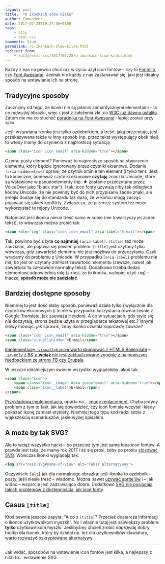 ```yaml
---
layout: post
title:  "O ikonkach słów kilka"
author: Comandeer
date: 2017-02-28T19:27:00+0100
tags: 
    - a11y
    - html-css
comments: true
permalink: /o-ikonkach-slow-kilka.html
redirect_from:
    - /a11y/html-css/2017/02/28/o-ikonkach-slow-kilka.html
---
```


Każdy z nas na pewno choć raz w życiu użył icon fontów – czy to [Fontello](http://fontello.com/), czy [Font Awesome](http://fontawesome.io/). Jednak nie każdy z nas zastanawiał się, jaki jest idealny sposób na wstawianie ich na stronę.

## Tradycyjne sposoby

Zacznijmy od tego, że ikonki nie są jakimiś semantycznymi elementami – to _co najwyżej_ obrazki, więc `i` jest z założenia złe, co [W3C już dawno ustaliło](https://github.com/w3c/html/issues/732). Zatem nie ma co słuchać [poradnika na Font Awesome](http://fontawesome.io/examples/) i lepiej zostać przy `span`

Jeśli wstawiana ikonka jest tylko ozdobnikiem, a treść, jaką prezentuje, jest przekazywana także w inny sposób (np. przez tekst występujący obok niej), to wtedy mamy do czynienia z najprostszą sytuacją:

```html
<span class="icon icon_email" aria-hidden="true"></span>
```

Czemu pusty element? Ponieważ to najprostszy sposób na stworzenie elementu, który będzie ignorowany przez czytniki ekranowe. Dodanie `[aria-hidden=true]` sprawi, że czytnik ominie ten element (i tylko ten). Jest to konieczne, ponieważ czytniki ekranowe **czytają** znaczki Unicode, które są wstawione w pseudoelementy (np. ★ zostanie przeczytane przez VoiceOver jako "black star"). I tak, icon fonty używają niby tak odległych kodów Unicode, że nie powinny być do nich przypisane żadne znaki, ale emojis dodaje się do standardu tak dużo, że w końcu mogą zacząć pojawiać się jakieś konflikty. Zwłaszcza, że przecież system też może wykorzystać te rejony Unicode.

Natomiast jeśli ikonka niesie treść sama w sobie (nie towarzyszy jej żaden tekst), to wówczas można zrobić tak:

```html
<span role="img" class="icon icon_email" aria-label="E-mail"></span>
```

Tak, powinno być użyte **co najmniej** `[aria-label]`. `[title]` też może zadziałać, ale pojawia się pewien problem: `[title]` jest czytany tylko wówczas, gdy zawartość elementu nie jest możliwa do przeczytania. Czyli wracamy do problemu z Unicode. W przypadku `[aria-label]` problemu nie ma, bo jest on czytany _zamiast_ zawartości elementu (zawsze, nawet jak zawartość to całkowicie normalny tekst). Dodatkowo trzeba dodać elementowi odpowiednią rolę (z racji, że to ikonka, najlepiej użyć `img`) – inaczej [**sposób może nie zadziałać**](https://w3c.github.io/using-aria/#practical-support-aria-label-aria-labelledby-and-aria-describedby).

## Bardziej dostępne sposoby

Niemniej to jest dość słaby sposób, ponieważ działa tylko i wyłącznie dla czytników ekranowych (i to nie w przypadku korzystania równocześnie z Google Translate, jak [zauważa Heydon](https://inclusive-components.design/notifications/#differentiatingmessagetypes)). A co w sytuacjach, gdy style się nie doczytają, strona będzie użyta w przeglądarce tekstowej etc.? Innymi słowy mówiąc: jak sprawić, żeby ikonka działała _naprawdę_ zawsze?

```html
<span class="icon icon_email" aria-hidden="true"></span>
<span class="visuallyhidden">E-mail</span>
```

[Implementację `.visuallyhidden` warto skopiować z HTML5 Boilerplate](https://github.com/h5bp/html5-boilerplate/blob/f888d9611b1743d3f0fcb98956ca04fa22746315/dist/css/main.css#L135-L145) – [`.sr-only` z BS-a **wciąż** nie jest zaktualizowane zgodnie z najnowszym feedbackiem ze strony FB czy Drupala](https://medium.com/@jessebeach/beware-smushed-off-screen-accessible-text-5952a4c2cbfe).

W jeszcze idealniejszym świecie wszystko wyglądałoby jakoś tak:

```html
<span class="icon">
	<span class="icon__image" data-icon="email" aria-hidden="true"></span>
	<span class="icon__label">E-mail</span>
</span>
```

[Przykładowa implementacja](https://jsfiddle.net/Comandeer/yocqmvet/), oparta na… [image replacement](http://nicolasgallagher.com/css-image-replacement-with-pseudo-elements/). Chyba jedyny problem z tym to fakt, jak się dowiedzieć, czy icon font się wczytał i kiedy pokazać ikonę zamiast etykiety. Niemniej tego typu kod radzi sobie z większością scenariuszów, jakie wyżej opisałem.

## A może by tak SVG?

Ale to wciąż wszystko hacki – bo przecież tym jest sama idea icon fontów. A prawda jest taka, że mamy rok 2017 i aż się prosi, żeby po prostu [stosować SVG](https://css-tricks.com/svg-fragment-identifiers-work/). Wówczas ikonki wyglądają tak:

```html
<img src="nasz-svg#name-of-view" alt="Tekst alternatywny">
```

Oczywiście `[alt]` jak dla normalnego obrazka: jeśli ikonka to ozdobnik – pusty, jeśli niesie treść – wiadomo. Można nawet [używać sprite'ów](http://betravis.github.io/icon-methods/svg-sprite-sheets.html) i – jak widać – wsparcie jest zadziwiająco dobre. Dodatkowo [SVG nie posiadają takich problemów z dostępnością, jak icon fonty](https://cloudfour.com/thinks/seriously-dont-use-icon-fonts/).

## Casus `[title]`

Ktoś pewnie jeszcze zapyta: "A co z `[title]`? Przecież dostarcza informacji o ikonce użytkownikom myszki!". No i właśnie tutaj jest największy problem: **tylko** użytkownikom myszki. Jeślibyśmy chcieli zrobić _naprawdę_ dobry tooltip dla ikonek, który by działał np. też dla użytkowników klawiatury, [warto rozważyć oskryptowane alternatywy](https://sarasoueidan.com//blog/accessible-tooltips/).

------

Jak widać, sposobów na wstawienie icon fontów jest kilka, a najlepszy z nich to… wstawienie SVG.
